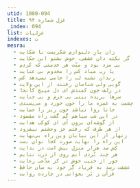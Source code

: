 ```yaml
---
utid: 1000-094
title: غزل شماره ۹۴
_index: 094
list: غزلیات
indexes: ت
mesra:
  - زان یارِ دلنوازم شکریست با شکایت
  - گر نکته دانِ عشقی، خوش بشنو این حکایت
  - بی مزد بود و منّت هر خدمتی که کردم
  - یا رب مباد کس را مخدوم بی عنایت
  - رندان تشنه لب را جامی نمی‌دهد کس
  - گویی ولی شناسان رفتند از این ولایت
  - در زلف چون کمندش ای دل مپیچ کانجا
  - سرها بریده بینی بی جرم و بی جنایت
  - چشمت به غمزه ما را خون خورد و می‌پسندی
  - جانا روا نباشد خون ریز را حمایت
  - در این شب سیاهم گم گشت راه مقصود
  - از گوشه‌ای برون آی ای کوکب هدایت
  - از هر طرف که رفتم جز وحشتم نیفزود
  - زنهار از این بیابان وین راه بی‌نهایت
  - این راه را نهایت صورت کجا توان بست
  - کِش صد هزار منزل بیش است در بدایت
  - هر چند بُردی آبم روی از درت نتابم
  - جور از حبیب خوش تر کز مدّعی رعایت
  - عشقت رسد به فریاد گر خود به سان حافظ
  - قرآن ز بَر بخوانی در چارده روایت
---
```

